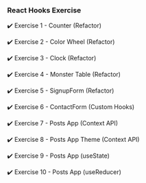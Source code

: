 ### React Hooks Exercise

✔️ Exercise 1 - Counter (Refactor)

✔️ Exercise 2 - Color Wheel (Refactor)

✔️ Exercise 3 - Clock (Refactor)

✔️ Exercise 4 - Monster Table (Refactor)

✔️ Exercise 5 - SignupForm (Refactor)

✔️ Exercise 6 - ContactForm (Custom Hooks)

✔️ Exercise 7 - Posts App (Context API)

✔️ Exercise 8 - Posts App Theme (Context API)

✔️ Exercise 9 - Posts App (useState)

✔️ Exercise 10 - Posts App (useReducer)
